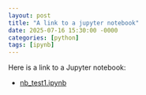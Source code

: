 ```yaml
---
layout: post
title: "A link to a jupyter notebook"
date: 2025-07-16 15:30:00 -0000
categories: [python]
tags: [ipynb]
---
```


Here is a link to a Jupyter notebook:
- [nb_test1.ipynb](https://github.com/qsongatwpi/blogs1/blob/main/assets/code/nb_test1.ipynb)
